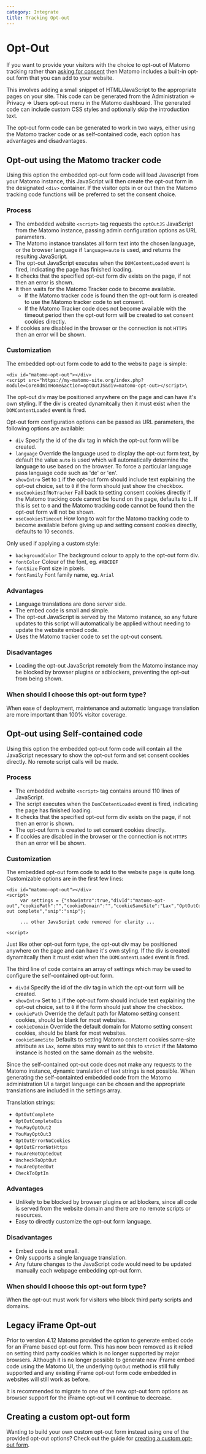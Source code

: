 ```yaml
---
category: Integrate
title: Tracking Opt-out
--- 
```

# Opt-Out

If you want to provide your visitors with the choice to opt-out of Matomo tracking rather than [asking for consent](/guides/tracking-consent) then Matomo
includes a built-in opt-out form that you can add to your website. 

This involves adding a small snippet of HTML/JavaScript to the appropriate pages on your site. This code can be generated from the Administration
=> Privacy => Users opt-out menu in the Matomo dashboard. The generated code can include custom CSS styles and optionally skip the introduction text.

The opt-out form code can be generated to work in two ways, either using the Matomo tracker code or as self-contained code, each option has advantages and 
disadvantages.

## Opt-out using the Matomo tracker code

Using this option the embedded opt-out form code will load Javascript from your Matomo instance, this JavaScript will then create the opt-out form in the designated 
`<div>` container. If the visitor opts in or out then the Matomo tracking code functions will be preferred to set the consent choice.

### Process

- The embedded website `<script>` tag requests  the `optOutJS` JavaScript from the Matomo instance, passing admin configuration options as URL parameters. 
- The Matomo instance translates all form text into the chosen language, or the browser language if `language=auto` is used, and returns the resulting JavaScript.
- The opt-out JavaScript executes when the `DOMContentLoaded` event is fired, indicating the page has finished loading.
- It checks that the specified opt-out form div exists on the page, if not then an error is shown.
- It then waits for the Matomo Tracker code to become available.
  - If the Matomo tracker code is found then the opt-out form is created to use the Matomo tracker code to set consent.
  - If the Matomo Tracker code does not become available with the timeout period then the opt-out form will be created to set consent cookies directly.
- If cookies are disabled in the browser or the connection is not `HTTPS` then an error will be shown. 

### Customization 

The embedded opt-out form code to add to the website page is simple:

```
<div id="matomo-opt-out"></div>
<script src="https://my-matomo-site.org/index.php?module=CoreAdminHome&action=optOutJS&div=matomo-opt-out></script>\
```

The opt-out div may be positioned anywhere on the page and can have it's own styling. If the div is created dynamitcally then it must exist when the `DOMContentLoaded`
event is fired.

Opt-out form configuration options can be passed as URL parameters, the following options are available:

- `div` Specify the id of the div tag in which the opt-out form will be created.
- `language` Override the language used to display the opt-out form text, by default the value `auto` is used which will automatically determine the language to use 
based on the browser. To force a particular language pass language code such as 'de' or 'en'.
- `showIntro` Set to `1` if the opt-out form should include text explaining the opt-out choice, set to `0` if the form should just show the checkbox.
- `useCookiesIfNoTracker` Fall back to setting consent cookies directly if the Matomo tracking code cannot be found on the page, defaults to `1`. If this is set to `0` 
and the Matomo tracking code cannot be found then the opt-out form will not be shown.
- `useCookiesTimeout` How long to wait for the Matomo tracking code to become available before giving up and setting consent cookies directly, defaults to 10 seconds.

Only used if applying a custom style:
- `backgroundColor` The background colour to apply to the opt-out form div.
- `fontColor` Colour of the font, eg. `#ABCDEF`
- `fontSize` Font size in pixels.
- `fontFamily` Font family name, eg. `Arial`
    
### Advantages

- Language translations are done server side.
- The embed code is small and simple.
- The opt-out JavaScript is served by the Matomo instance, so any future updates to this script will automatically be applied without needing to update the website embed code.
- Uses the Matomo tracker code to set the opt-out consent. 

### Disadvantages

- Loading the opt-out JavaScript remotely from the Matomo instance may be blocked by browser plugins or adblockers, preventing the opt-out from being shown.

### When should I choose this opt-out form type?

When ease of deployment, maintenance and automatic language translation are more important than 100% visitor coverage.

## Opt-out using Self-contained code

Using this option the embedded opt-out form code will contain all the JavaScript necessary to show the opt-out form and set consent cookies directly. No remote script calls
will be made.

### Process

- The embedded website `<script>` tag contains around 110 lines of JavaScript.
- The script executes when the `DomCOntentLoaded` event is fired, indicating the page has finished loading.
- It checks that the specified opt-out form div exists on the page, if not then an error is shown.
- The opt-out form is created to set consent cookies directly.
- If cookies are disabled in the browser or the connection is not `HTTPS` then an error will be shown.

### Customization

The embedded opt-out form code to add to the website page is quite long. Customizable options are in the first few lines: 

```
<div id="matomo-opt-out"></div>
<script>
     var settings = {"showIntro":true,"divId":"matomo-opt-out","cookiePath":"","cookieDomain":"","cookieSameSite":"Lax","OptOutComplete":"Opt-out complete","snip":"snip"};
     
     ... other JavaScript code removed for clarity ...
     
<script>               
```

Just like other opt-out form type, the opt-out div may be positioned anywhere on the page and can have it's own styling. If the div is created dynamitcally then it must
exist when the `DOMContentLoaded` event is fired.

The third line of code contains an array of settings which may be used to configure the self-contained opt-out form. 

- `divId` Specify the id of the div tag in which the opt-out form will be created.
- `showIntro` Set to `1` if the opt-out form should include text explaining the opt-out choice, set to `0` if the form should just show the checkbox.
- `cookiePath` Override the default path for Matomo setting consent cookies, should be blank for most websites.
- `cookieDomain` Override the default domain for Matomo setting consent cookies, should be blank for most websites.
- `cookieSameSite` Defaults to setting Matomo constent cookies same-site attribute as `Lax`, some sites may want to set this to `strict` if the Matomo instance is hosted on 
the same domain as the website.

Since the self-contained opt-out code does not make any requests to the Matomo instance, dynamic translation of text strings is not possible. When generating the 
self-containted embedded code from the Matomo administration UI a target language can be chosen and the appropriate translations are included in the settings array.

Translation strings:

- `OptOutComplete`
- `OptOutCompleteBis`
- `YouMayOptOut2`
- `YouMayOptOut3`
- `OptOutErrorNoCookies`
- `OptOutErrorNotHttps`
- `YouAreNotOptedOut`
- `UncheckToOptOut`
- `YouAreOptedOut`
- `CheckToOptIn`

   
### Advantages

- Unlikely to be blocked by browser plugins or ad blockers, since all code is served from the website domain and there are no remote scripts or resources.
- Easy to directly customize the opt-out form language.

### Disadvantages

- Embed code is not small.
- Only supports a single language translation.
- Any future changes to the JavaScript code would need to be updated manually each webpage embedding opt-out form. 

### When should I choose this opt-out form type?

When the opt-out must work for visitors who block third party scripts and domains.

## Legacy iFrame Opt-out

Prior to version 4.12 Matomo provided the option to generate embed code for an iFrame based opt-out form. This has now been removed as it relied on setting third party
cookies which is no longer supported by major browsers. Although it is no longer possible to generate new iFrame embed code using the Matomo UI, the underlying `OptOut`
method is still fully supported and any existing iFrame opt-out form code embedded in websites will still work as before.

It is recommended to migrate to one of the new opt-out form options as browser support for the iFrame opt-out will continue to decrease.

## Creating a custom opt-out form

Wanting to build your own custom opt-out form instead using one of the provided opt-out options? Check out the guide for [creating a custom opt-out form](/guides/tracking-javascript-guide#optional-creating-a-custom-opt-out-form).
